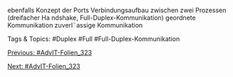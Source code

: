 ebenfalls Konzept der Ports
Verbindungsaufbau zwischen zwei Prozessen (dreifacher Ha ndshake,
Full-Duplex-Kommunikation)
geordnete Kommunikation
zuverl¨assige Kommunikation

   Tags & Topics:
   #Duplex
   #Full
   #Full-Duplex-Kommunikation

[Previous: #AdvIT-Folien_323](AdvIT-Folien_323.md)

[Next: #AdvIT-Folien_323](AdvIT-Folien_323.md)